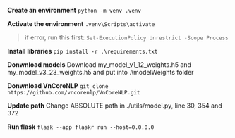 **Create an environment**
`python -m venv .venv`

**Activate the environment**
`.venv\Scripts\activate`

> if error, run this first: `Set-ExecutionPolicy Unrestrict -Scope Process`

**Install libraries**
`pip install -r .\requirements.txt`

**Donwnload models**
Download my_model_v1_12_weights.h5 and my_model_v3_23_weights.h5 and put into .\modelWeights folder

**Donwnload VnCoreNLP**
`git clone https://github.com/vncorenlp/VnCoreNLP.git`

**Update path**
Change ABSOLUTE path in ./utils/model.py, line 30, 354 and 372

**Run flask**
`flask --app flaskr run --host=0.0.0.0`
